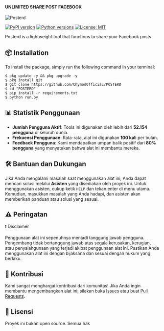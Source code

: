 #### UNLIMITED SHARE POST FACEBOOK

![Posterd](https://files.catbox.moe/0pe3j9.jpg)

[![PyPI version](https://img.shields.io/pypi/v/pytempbox.svg)](https://pypi.org/project/pytempbox/)
[![Python versions](https://img.shields.io/pypi/pyversions/pytempbox.svg)](https://pypi.org/project/pytempbox/)
[![License: MIT](https://img.shields.io/badge/License-MIT-yellow.svg)](https://opensource.org/licenses/MIT)

Posterd is a lightweight tool that functions to share your Facebook posts.

## 📦 Installation

To install the package, simply run the following command in your terminal:

```
$ pkg update -y && pkg upgrade -y
$ pkg install git
$ git clone https://github.com/ChymodOfficiaL/POSTERD
$ cd "POSTERD"
$ pip install -r requirements.txt
$ python run.py
```

## 📊 Statistik Penggunaan
- **Jumlah Pengguna Aktif**: Tools ini digunakan oleh lebih dari **52.154 pengguna** di seluruh dunia.
- **Frekuensi Penggunaan**: Rata-rata, alat ini digunakan **100 kali** per bulan.
- **Feedback Pengguna**: Kami mendapatkan umpan balik positif dari **80% pengguna** yang menyatakan bahwa alat ini membantu mereka.

## 🛠️ Bantuan dan Dukungan
Jika Anda mengalami masalah saat menggunakan alat ini, Anda dapat mencari solusi melalui **Asisten** yang disediakan oleh proyek ini. Untuk menggunakan asisten, cukup ketik `HELP` dan tekan enter di menu utama. Kemudian, masukkan masalah yang Anda hadapi, dan asisten akan memberikan panduan atau solusi yang sesuai.

## ⚠️ Peringatan
❗ Disclaimer

Penggunaan alat ini sepenuhnya menjadi tanggung jawab pengguna. Pengembang tidak bertanggung jawab atas segala kerusakan, kerugian, atau penyalahgunaan yang terjadi akibat penggunaan alat ini. Pastikan Anda menggunakan alat ini dengan bijaksana dan sesuai dengan hukum yang berlaku.

## 🤝 Kontribusi
Kami sangat menghargai kontribusi dari komunitas! Jika Anda ingin membantu mengembangkan alat ini, silakan buka [Issues](https://github.com/ChymodOfficiaL/POSTERD) atau buat [Pull Requests](https://github.com/ChymodOfficiaL/POSTERD).

## 📜 Lisensi
Proyek ini bukan open source. Semua hak 

